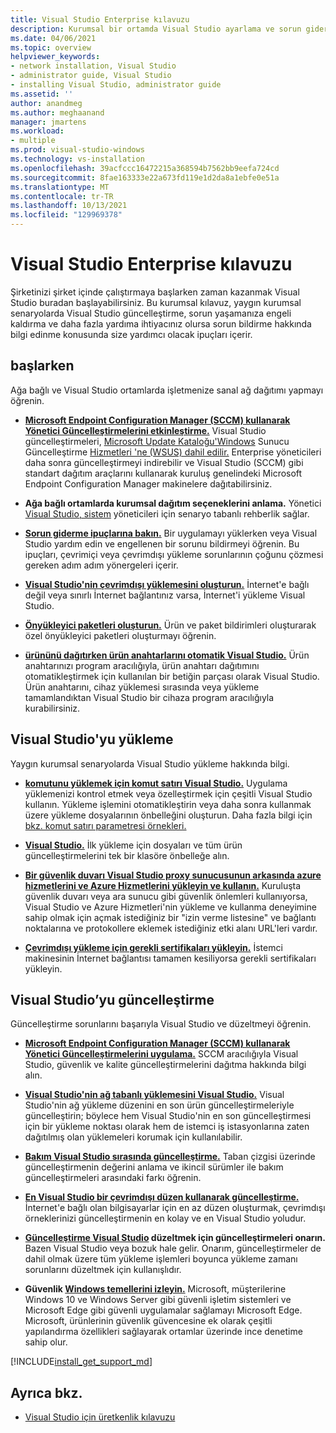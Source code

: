 ```yaml
---
title: Visual Studio Enterprise kılavuzu
description: Kurumsal bir ortamda Visual Studio ayarlama ve sorun giderme.
ms.date: 04/06/2021
ms.topic: overview
helpviewer_keywords:
- network installation, Visual Studio
- administrator guide, Visual Studio
- installing Visual Studio, administrator guide
ms.assetid: ''
author: anandmeg
ms.author: meghaanand
manager: jmartens
ms.workload:
- multiple
ms.prod: visual-studio-windows
ms.technology: vs-installation
ms.openlocfilehash: 39acfccc16472215a368594b7562bb9eefa724cd
ms.sourcegitcommit: 8fae163333e22a673fd119e1d2da8a1ebfe0e51a
ms.translationtype: MT
ms.contentlocale: tr-TR
ms.lasthandoff: 10/13/2021
ms.locfileid: "129969378"
---
```

# <a name="visual-studio-enterprise-guide"></a>Visual Studio Enterprise kılavuzu
Şirketinizi şirket içinde çalıştırmaya başlarken zaman kazanmak Visual Studio buradan başlayabilirsiniz. Bu kurumsal kılavuz, yaygın kurumsal senaryolarda Visual Studio güncelleştirme, sorun yaşamanıza engeli kaldırma ve daha fazla yardıma ihtiyacınız olursa sorun bildirme hakkında bilgi edinme konusunda size yardımcı olacak ipuçları içerir. 

## <a name="get-started"></a>başlarken 
Ağa bağlı ve Visual Studio ortamlarda işletmenize sanal ağ dağıtımı yapmayı öğrenin.

- **[Microsoft Endpoint Configuration Manager (SCCM) kullanarak Yönetici Güncelleştirmelerini etkinleştirme.](enabling-administrator-updates.md)**  Visual Studio güncelleştirmeleri, [Microsoft Update Kataloğu'Windows](https://www.catalog.update.microsoft.com/Home.aspx) Sunucu Güncelleştirme [Hizmetleri 'ne (WSUS) dahil edilir.](/windows-server/administration/windows-server-update-services/get-started/windows-server-update-services-wsus) Enterprise yöneticileri daha sonra güncelleştirmeyi indirebilir ve Visual Studio (SCCM) gibi standart dağıtım araçlarını kullanarak kuruluş genelindeki Microsoft Endpoint Configuration Manager makinelere dağıtabilirsiniz.

- **Ağa bağlı ortamlarda kurumsal dağıtım seçeneklerini anlama.** Yönetici [Visual Studio, sistem](visual-studio-administrator-guide.md) yöneticileri için senaryo tabanlı rehberlik sağlar. 

- **[Sorun giderme ipuçlarına bakın.](troubleshooting-installation-issues.md)** Bir uygulamayı yüklerken veya Visual Studio yardım edin ve engellenen bir sorunu bildirmeyi öğrenin. Bu ipuçları, çevrimiçi veya çevrimdışı yükleme sorunlarının çoğunu çözmesi gereken adım adım yönergeleri içerir. 

- **[Visual Studio'nin çevrimdışı yüklemesini oluşturun.](create-an-offline-installation-of-visual-studio.md)** İnternet'e bağlı değil veya sınırlı İnternet bağlantınız varsa, İnternet'i yükleme Visual Studio. 

- **[Önyükleyici paketleri oluşturun.](../deployment/creating-bootstrapper-packages.md)** Ürün ve paket bildirimleri oluşturarak özel önyükleyici paketleri oluşturmayı öğrenin. 

- **[ürününü dağıtırken ürün anahtarlarını otomatik Visual Studio.](automatically-apply-product-keys-when-deploying-visual-studio.md)** Ürün anahtarınızı program aracılığıyla, ürün anahtarı dağıtımını otomatikleştirmek için kullanılan bir betiğin parçası olarak Visual Studio. Ürün anahtarını, cihaz yüklemesi sırasında veya yükleme tamamlandıktan Visual Studio bir cihaza program aracılığıyla kurabilirsiniz. 

## <a name="install-visual-studio"></a>Visual Studio'yu yükleme 

Yaygın kurumsal senaryolarda Visual Studio yükleme hakkında bilgi. 

- **[komutunu yüklemek için komut satırı Visual Studio.](use-command-line-parameters-to-install-visual-studio.md)** Uygulama yüklemenizi kontrol etmek veya özelleştirmek için çeşitli Visual Studio kullanın. Yükleme işlemini otomatikleştirin veya daha sonra kullanmak üzere yükleme dosyalarının önbelleğini oluşturun. Daha fazla bilgi için [bkz. komut satırı parametresi örnekleri.](command-line-parameter-examples.md)

- **[Visual Studio.](create-a-network-installation-of-visual-studio.md)** İlk yükleme için dosyaları ve tüm ürün güncelleştirmelerini tek bir klasöre önbelleğe alın. 

- **[Bir güvenlik duvarı Visual Studio proxy sunucusunun arkasında azure hizmetlerini ve Azure Hizmetlerini yükleyin ve kullanın.](install-and-use-visual-studio-behind-a-firewall-or-proxy-server.md)** Kuruluşta güvenlik duvarı veya ara sunucu gibi güvenlik önlemleri kullanıyorsa, Visual Studio ve Azure Hizmetleri'nin yükleme ve kullanma deneyimine sahip olmak için açmak istediğiniz bir "izin verme listesine" ve bağlantı noktalarına ve protokollere eklemek istediğiniz etki alanı URL'leri vardır. 

- **[Çevrimdışı yükleme için gerekli sertifikaları yükleyin.](../install/install-certificates-for-visual-studio-offline.md)** İstemci makinesinin İnternet bağlantısı tamamen kesiliyorsa gerekli sertifikaları yükleyin.

## <a name="update-visual-studio"></a>Visual Studio’yu güncelleştirme 

Güncelleştirme sorunlarını başarıyla Visual Studio ve düzeltmeyi öğrenin. 

- **[Microsoft Endpoint Configuration Manager (SCCM) kullanarak Yönetici Güncelleştirmelerini uygulama.](../install/applying-administrator-updates.md)** SCCM aracılığıyla Visual Studio, güvenlik ve kalite güncelleştirmelerini dağıtma hakkında bilgi alın. 

- **[Visual Studio'nin ağ tabanlı yüklemesini Visual Studio.](update-a-network-installation-of-visual-studio.md)** Visual Studio'nin ağ yükleme düzenini en son ürün güncelleştirmeleriyle güncelleştirin; böylece hem Visual Studio'nin en son güncelleştirmesi için bir yükleme noktası olarak hem de istemci iş istasyonlarına zaten dağıtılmış olan yüklemeleri korumak için kullanılabilir.

- **[Bakım Visual Studio sırasında güncelleştirme.](update-servicing-baseline.md)** Taban çizgisi üzerinde güncelleştirmenin değerini anlama ve ikincil sürümler ile bakım güncelleştirmeleri arasındaki farkı öğrenin. 

- **[En Visual Studio bir çevrimdışı düzen kullanarak güncelleştirme.](update-minimal-layout.md)** İnternet'e bağlı olan bilgisayarlar için en az düzen oluşturmak, çevrimdışı örneklerinizi güncelleştirmenin en kolay ve en Visual Studio yoludur.

- **[Güncelleştirme Visual Studio](repair-visual-studio.md) düzeltmek için güncelleştirmeleri onarın.** Bazen Visual Studio veya bozuk hale gelir. Onarım, güncelleştirmeler de dahil olmak üzere tüm yükleme işlemleri boyunca yükleme zamanı sorunlarını düzeltmek için kullanışlıdır. 

- **Güvenlik [Windows temellerini izleyin.](/windows/security/threat-protection/windows-security-baselines)** Microsoft, müşterilerine Windows 10 ve Windows Server gibi güvenli işletim sistemleri ve Microsoft Edge gibi güvenli uygulamalar sağlamayı Microsoft Edge. Microsoft, ürünlerinin güvenlik güvencesine ek olarak çeşitli yapılandırma özellikleri sağlayarak ortamlar üzerinde ince denetime sahip olur. 

[!INCLUDE[install_get_support_md](includes/install_get_support_md.md)]

## <a name="see-also"></a>Ayrıca bkz. 

- [Visual Studio için üretkenlik kılavuzu](../ide/productivity-features.md)

